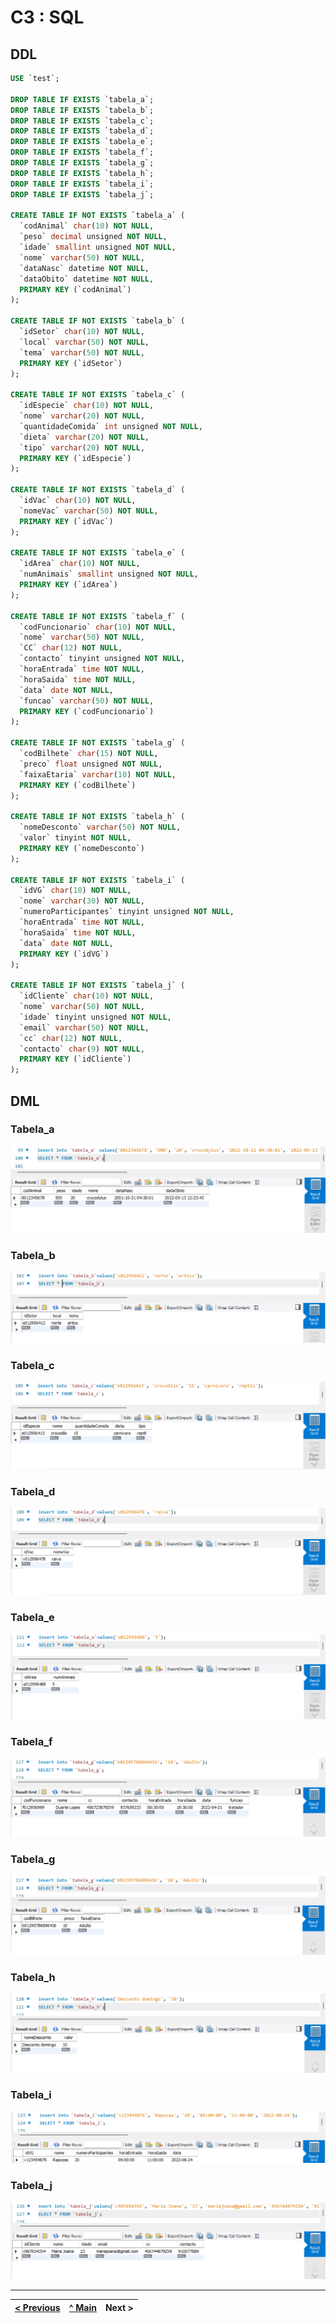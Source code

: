 # C3 : SQL

## DDL




```sql
USE `test`;

DROP TABLE IF EXISTS `tabela_a`;
DROP TABLE IF EXISTS `tabela_b`;
DROP TABLE IF EXISTS `tabela_c`;
DROP TABLE IF EXISTS `tabela_d`;
DROP TABLE IF EXISTS `tabela_e`;
DROP TABLE IF EXISTS `tabela_f`;
DROP TABLE IF EXISTS `tabela_g`;
DROP TABLE IF EXISTS `tabela_h`;
DROP TABLE IF EXISTS `tabela_i`;
DROP TABLE IF EXISTS `tabela_j`;

CREATE TABLE IF NOT EXISTS `tabela_a` (
  `codAnimal` char(10) NOT NULL,
  `peso` decimal unsigned NOT NULL,
  `idade` smallint unsigned NOT NULL,
  `nome` varchar(50) NOT NULL,
  `dataNasc` datetime NOT NULL,
  `dataObito` datetime NOT NULL,
  PRIMARY KEY (`codAnimal`)
);

CREATE TABLE IF NOT EXISTS `tabela_b` (
  `idSetor` char(10) NOT NULL,
  `local` varchar(50) NOT NULL,
  `tema` varchar(50) NOT NULL,
  PRIMARY KEY (`idSetor`)
);

CREATE TABLE IF NOT EXISTS `tabela_c` (
  `idEspecie` char(10) NOT NULL,
  `nome` varchar(20) NOT NULL,
  `quantidadeComida` int unsigned NOT NULL,
  `dieta` varchar(20) NOT NULL,
  `tipo` varchar(20) NOT NULL,
  PRIMARY KEY (`idEspecie`)
);

CREATE TABLE IF NOT EXISTS `tabela_d` (
  `idVac` char(10) NOT NULL,
  `nomeVac` varchar(50) NOT NULL,
  PRIMARY KEY (`idVac`)
);

CREATE TABLE IF NOT EXISTS `tabela_e` (
  `idArea` char(10) NOT NULL,
  `numAnimais` smallint unsigned NOT NULL,
  PRIMARY KEY (`idArea`)
);

CREATE TABLE IF NOT EXISTS `tabela_f` (
  `codFuncionario` char(10) NOT NULL,
  `nome` varchar(50) NOT NULL,
  `CC` char(12) NOT NULL,
  `contacto` tinyint unsigned NOT NULL,
  `horaEntrada` time NOT NULL,
  `horaSaida` time NOT NULL,
  `data` date NOT NULL,
  `funcao` varchar(50) NOT NULL,
  PRIMARY KEY (`codFuncionario`)
);

CREATE TABLE IF NOT EXISTS `tabela_g` (
  `codBilhete` char(15) NOT NULL,
  `preco` float unsigned NOT NULL,
  `faixaEtaria` varchar(10) NOT NULL,
  PRIMARY KEY (`codBilhete`)
);

CREATE TABLE IF NOT EXISTS `tabela_h` (
  `nomeDesconto` varchar(50) NOT NULL,
  `valor` tinyint NOT NULL,
  PRIMARY KEY (`nomeDesconto`)
);

CREATE TABLE IF NOT EXISTS `tabela_i` (
  `idVG` char(10) NOT NULL,
  `nome` varchar(30) NOT NULL,
  `numeroParticipantes` tinyint unsigned NOT NULL,
  `horaEntrada` time NOT NULL,
  `horaSaida` time NOT NULL,
  `data` date NOT NULL,
  PRIMARY KEY (`idVG`)
);

CREATE TABLE IF NOT EXISTS `tabela_j` (
  `idCliente` char(10) NOT NULL,
  `nome` varchar(50) NOT NULL,
  `idade` tinyint unsigned NOT NULL,
  `email` varchar(50) NOT NULL,
  `cc` char(12) NOT NULL,
  `contacto` char(9) NOT NULL,
  PRIMARY KEY (`idCliente`)
);
```

## DML

### Tabela_a

![An alternative description](tabela_a.png)  

### Tabela_b

![An alternative description](tabela_b.png)  

### Tabela_c

![An alternative description](tabela_c.png)  

### Tabela_d

![An alternative description](tabela_d.png)  

### Tabela_e

![An alternative description](tabela_e.png)  

### Tabela_f

![An alternative description](tabela_f.png)  

### Tabela_g

![An alternative description](tabela_g.png)  

### Tabela_h

![An alternative description](tabela_h.png)  

### Tabela_i

![An alternative description](tabela_i.png) 

### Tabela_j

![An alternative description](tabela_j.png)  

---
[< Previous](rebd04.md) | [^ Main]() | Next >
:--- | :---: | ---: 

